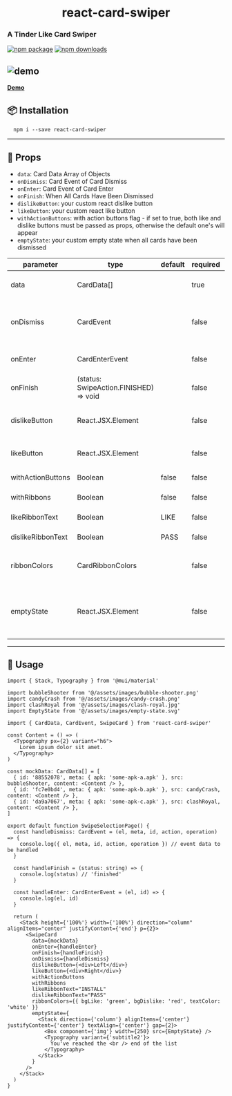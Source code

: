 ## <h1 align="center">react-card-swiper</h1>

<h3>A Tinder Like Card Swiper</h6>

[![npm package](https://img.shields.io/npm/v/react-card-swiper/latest.svg)](https://www.npmjs.com/package/react-card-swiper)
[![npm downloads](https://img.shields.io/npm/dm/react-card-swiper.svg)](https://www.npmjs.com/package/react-card-swiper)

## <img src="https://i.ibb.co/StTp25Y/Screenshot-2023-12-20-at-10-00-58.png" alt="demo" />

**[Demo](https://react-card-swiper.netlify.app/)**

## 📦 Installation

```shell
  npm i --save react-card-swiper
```

---

## 🔗 Props

- `data`: Card Data Array of Objects
- `onDismiss`: Card Event of Card Dismiss
- `onEnter`: Card Event of Card Enter
- `onFinish`: When All Cards Have Been Dismissed
- `dislikeButton`: your custom react dislike button
- `likeButton`: your custom react like button
- `withActionButtons`: with action buttons flag - if set to true, both like and dislike buttons must be passed as props, otherwise the default one's will appear
- `emptyState`: your custom empty state when all cards have been dismissed

| parameter         | type                                   | default | required | description                                         |
| ----------------- | -------------------------------------- | ------- | -------- | --------------------------------------------------- |
| data              | CardData[]                             |         | true     | data to be passed to the card                       |
| onDismiss         | CardEvent                              |         | false    | When card is dismissed by swipe or by click         |
| onEnter           | CardEnterEvent                         |         | false    | When new card is entered                            |
| onFinish          | (status: SwipeAction.FINISHED) => void |         | false    | onFinish event                                      |
| dislikeButton     | React.JSX.Element                      |         | false    | your custom dislike button                          |
| likeButton        | React.JSX.Element                      |         | false    | your custom like button                             |
| withActionButtons | Boolean                                | false   | false    | with action buttons flag                            |
| withRibbons       | Boolean                                | false   | false    | with ribbons flag                                   |
| likeRibbonText    | Boolean                                | LIKE    | false    | ribbon like text                                    |
| dislikeRibbonText | Boolean                                | PASS    | false    | ribbon dislike text                                 |
| ribbonColors      | CardRibbonColors                       |         | false    | ribbon background & text colors                     |
| emptyState        | React.JSX.Element                      |         | false    | will be rendered when all cards have been dismissed |

---

## 🔨 Usage

```tsx
import { Stack, Typography } from '@mui/material'

import bubbleShooter from '@/assets/images/bubble-shooter.png'
import candyCrash from '@/assets/images/candy-crash.png'
import clashRoyal from '@/assets/images/clash-royal.jpg'
import EmptyState from '@/assets/images/empty-state.svg'

import { CardData, CardEvent, SwipeCard } from 'react-card-swiper'

const Content = () => (
  <Typography px={2} variant="h6">
    Lorem ipsum dolor sit amet.
  </Typography>
)

const mockData: CardData[] = [
  { id: '88552078', meta: { apk: 'some-apk-a.apk' }, src: bubbleShooter, content: <Content /> },
  { id: 'fc7e0bd4', meta: { apk: 'some-apk-b.apk' }, src: candyCrash, content: <Content /> },
  { id: 'da9a7067', meta: { apk: 'some-apk-c.apk' }, src: clashRoyal, content: <Content /> },
]

export default function SwipeSelectionPage() {
  const handleDismiss: CardEvent = (el, meta, id, action, operation) => {
    console.log({ el, meta, id, action, operation }) // event data to be handled
  }

  const handleFinish = (status: string) => {
    console.log(status) // 'finished'
  }

  const handleEnter: CardEnterEvent = (el, id) => {
    console.log(el, id)
  }

  return (
    <Stack height={'100%'} width={'100%'} direction="column" alignItems="center" justifyContent={'end'} p={2}>
      <SwipeCard
        data={mockData}
        onEnter={handleEnter}
        onFinish={handleFinish}
        onDismiss={handleDismiss}
        dislikeButton={<div>Left</div>}
        likeButton={<div>Right</div>}
        withActionButtons
        withRibbons
        likeRibbonText="INSTALL"
        dislikeRibbonText="PASS"
        ribbonColors={{ bgLike: 'green', bgDislike: 'red', textColor: 'white' }}
        emptyState={
          <Stack direction={'column'} alignItems={'center'} justifyContent={'center'} textAlign={'center'} gap={2}>
            <Box component={'img'} width={250} src={EmptyState} />
            <Typography variant={'subtitle2'}>
              You've reached the <br /> end of the list
            </Typography>
          </Stack>
        }
      />
    </Stack>
  )
}
```
